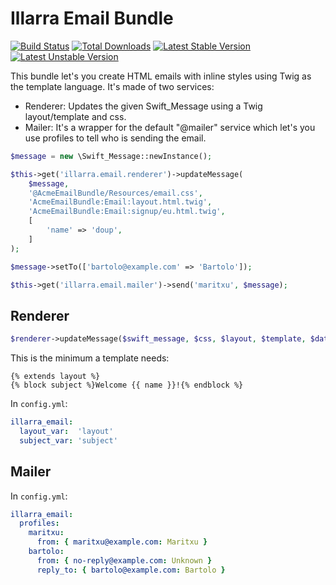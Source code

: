 Illarra Email Bundle
====================

[![Build Status](https://secure.travis-ci.org/illarra/IllarraEmailBundle.png)](http://travis-ci.org/illarra/IllarraEmailBundle) [![Total Downloads](https://poser.pugx.org/illarra/email-bundle/d/total.png)](https://packagist.org/packages/illarra/email-bundle) [![Latest Stable Version](https://poser.pugx.org/illarra/email-bundle/version.png)](https://packagist.org/packages/illarra/email-bundle) [![Latest Unstable Version](https://poser.pugx.org/illarra/email-bundle/v/unstable.png)](https://packagist.org/packages/illarra/email-bundle)

This bundle let's you create HTML emails with inline styles using Twig as the template language. It's made of two services:

  - Renderer: Updates the given Swift_Message using a Twig layout/template and css.
  - Mailer: It's a wrapper for the default "@mailer" service which let's you use profiles to tell who is sending the email.

```php
$message = new \Swift_Message::newInstance();

$this->get('illarra.email.renderer')->updateMessage(
    $message,
    '@AcmeEmailBundle/Resources/email.css',
    'AcmeEmailBundle:Email:layout.html.twig',
    'AcmeEmailBundle:Email:signup/eu.html.twig',
    [
        'name' => 'doup',
    ]
);

$message->setTo(['bartolo@example.com' => 'Bartolo']);

$this->get('illarra.email.mailer')->send('maritxu', $message);
```

Renderer
--------

```php
$renderer->updateMessage($swift_message, $css, $layout, $template, $data);
```

This is the minimum a template needs:

```twig
{% extends layout %}
{% block subject %}Welcome {{ name }}!{% endblock %}
```

In `config.yml`:

```yml
illarra_email:
  layout_var:  'layout'
  subject_var: 'subject'
```

Mailer
------

In `config.yml`:

```yml
illarra_email:
  profiles:
    maritxu:
      from: { maritxu@example.com: Maritxu }
    bartolo:
      from: { no-reply@example.com: Unknown }
      reply_to: { bartolo@example.com: Bartolo }
```
